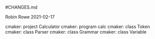 #CHANGES.md

Robin Rowe 2021-02-17

cmaker: project Calculator
cmaker: program calc
cmaker: class Token
cmaker: class Parser
cmaker: class Grammar
cmaker: class Variable
